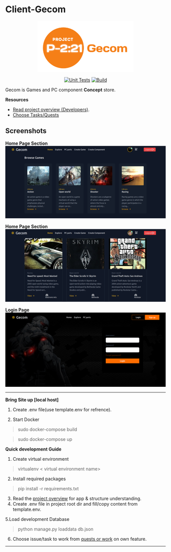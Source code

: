 
# Client-Gecom 
<div align="center">
<img width="300" src="./docs/assets/project_id_name_logo.png"  alt="logo"/>

[![Unit Tests](https://github.com/alexdeathway/gecom/actions/workflows/test.yaml/badge.svg)](https://github.com/alexdeathway/gecom/actions/workflows/test.yaml) [![Build](https://github.com/alexdeathway/gecom/actions/workflows/deploy.yaml/badge.svg)](https://github.com/alexdeathway/gecom/actions/workflows/deploy.yaml)

</div>

Gecom is Games and PC component <b>Concept</b> store.

**Resources**
   
 - [Read project overview (Developers)](https://github.com/alexdeathway/Gecom/blob/dev-unstable/docs/contribution/overview.md).    
 - [Choose Tasks/Quests](https://github.com/alexdeathway/Gecom/blob/dev-unstable/docs/contribution/quests.md)

## Screenshots
**Home Page Section** 
![Gecom Screenshot](./docs/assets/gecom_screenshot_1.png)


**Home Page Section** 
![Gecom Screenshot](./docs/assets/gecom_screenshot_2.png)

**Login Page** 
![Gecom Screenshot](./docs/assets/gecom_login_screenshot.png)

---

**Bring Site up [local host]**
1. Create .env file(use template.env for refrence).

2. Start Docker     

> sudo docker-compose build

> sudo docker-compose up


**Quick development Guide**

1. Create virtual environment

> virtualenv < virtual environment name>

2. Install required packages

> pip install -r requirements.txt

3. Read the [project overview](https://github.com/alexdeathway/Gecom/blob/dev-unstable/docs/contribution/overview.md) for app & structure understanding. 
4. Create .env file in project root dir and fill/copy content from template.env.


5.Load development Database

>python manage.py loaddata db.json

6. Choose issue/task to work from [quests or work](https://github.com/alexdeathway/Gecom/blob/dev-unstable/docs/contribution/quests.md) on own feature.

---
